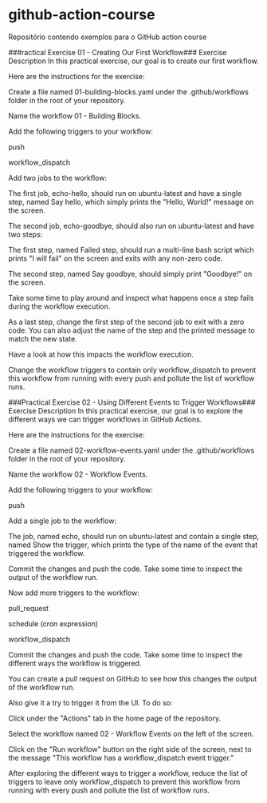 # github-action-course
Repositório contendo exemplos para o GitHub action course

###ractical Exercise 01 - Creating Our First Workflow###
Exercise Description
In this practical exercise, our goal is to create our first workflow.

Here are the instructions for the exercise:

Create a file named 01-building-blocks.yaml under the .github/workflows folder in the root of your repository.

Name the workflow 01 - Building Blocks.

Add the following triggers to your workflow:

push

workflow_dispatch

Add two jobs to the workflow:

The first job, echo-hello, should run on ubuntu-latest and have a single step, named Say hello, which simply prints the "Hello, World!" message on the screen.

The second job, echo-goodbye, should also run on ubuntu-latest and have two steps:

The first step, named Failed step, should run a multi-line bash script which prints "I will fail" on the screen and exits with any non-zero code.

The second step, named Say goodbye, should simply print "Goodbye!" on the screen.

Take some time to play around and inspect what happens once a step fails during the workflow execution.

As a last step, change the first step of the second job to exit with a zero code. You can also adjust the name of the step and the printed message to match the new state.

Have a look at how this impacts the workflow execution.

Change the workflow triggers to contain only workflow_dispatch to prevent this workflow from running with every push and pollute the list of workflow runs.

###Practical Exercise 02 - Using Different Events to Trigger Workflows###
Exercise Description
In this practical exercise, our goal is to explore the different ways we can trigger workflows in GitHub Actions.

Here are the instructions for the exercise:

Create a file named 02-workflow-events.yaml under the .github/workflows folder in the root of your repository.

Name the workflow 02 - Workflow Events.

Add the following triggers to your workflow:

push

Add a single job to the workflow:

The job, named echo, should run on ubuntu-latest and contain a single step, named Show the trigger, which prints the type of the name of the event that triggered the workflow.

Commit the changes and push the code. Take some time to inspect the output of the workflow run.

Now add more triggers to the workflow:

pull_request

schedule (cron expression)

workflow_dispatch

Commit the changes and push the code. Take some time to inspect the different ways the workflow is triggered.

You can create a pull request on GitHub to see how this changes the output of the workflow run.

Also give it a try to trigger it from the UI. To do so:

Click under the "Actions" tab in the home page of the repository.

Select the workflow named 02 - Workflow Events on the left of the screen.

Click on the "Run workflow" button on the right side of the screen, next to the message "This workflow has a workflow_dispatch event trigger."

After exploring the different ways to trigger a workflow, reduce the list of triggers to leave only workflow_dispatch to prevent this workflow from running with every push and pollute the list of workflow runs.



